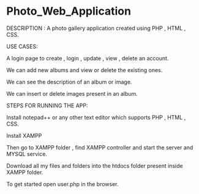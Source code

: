 # Photo_Web_Application

DESCRIPTION : A photo gallery application created using PHP , HTML , CSS.

USE CASES:

A login page to create , login , update , view , delete an account.

We can add new albums and view or delete the existing ones.

We can see the description of an album or image.

We can insert or delete images present in an album.


STEPS FOR RUNNING THE APP:

Install notepad++ or any other text editor which supports PHP , HTML , CSS.

Install XAMPP 

Then go to XAMPP folder , find XAMPP controller and start the server and MYSQL service.

Download all my files and folders into the htdocs folder present inside XAMPP folder.

To get started open user.php in the browser.
